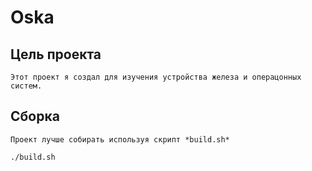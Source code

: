 # Oska
## Цель проекта
    Этот проект я создал для изучения устройства железа и операцонных систем.
## Сборка
    Проект лучше собирать используя скрипт *build.sh*
```
./build.sh
```